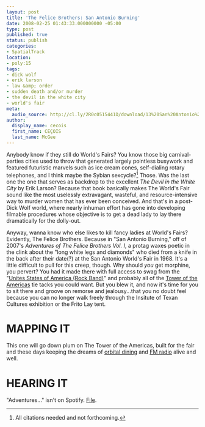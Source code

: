 ```yaml
---
layout: post
title: 'The Felice Brothers: San Antonio Burning'
date: 2008-02-25 01:43:33.000000000 -05:00
type: post
published: true
status: publish
categories:
- SpatialTrack
location:
- poly:15
tags:
- dick wolf
- erik larson
- law &amp; order
- sudden death and/or murder
- the devil in the white city
- world's fair
meta:
  audio_source: http://cl.ly/2R0c0515441D/download/13%20San%20Antonio%20Burning.mp3
author:
  display_name: cecois
  first_name: CEÇOIS
  last_name: McGee
---
```


Anybody know if they still do World's Fairs? You know those big carnival-parties cities used to throw that generated largely pointless busywork and featured futuristic marvels such as ice cream cones, self-dialing rotary telephones, and I think maybe the Sybian sexcycle?[^1] Those. Was the last one the one that serves as backdrop to the excellent <em>The Devil in the White City</em> by Erik Larson? Because that book basically makes The World's Fair sound like the most uselessly extravagant, wasteful, and resource-intensive way to murder women that has ever been conceived. And that's in a post-Dick Wolf world, where nearly inhuman effort has gone into developing filmable procedures whose objective is to get a dead lady to lay there dramatically for the dolly-out.

Anyway, wanna know who else likes to kill fancy ladies at World's Fairs? Evidently, The Felice Brothers. Because in "San Antonio Burning," off of 2007's <em>Adventures of The Felice Brothers Vol. I</em>, a protag waxes poetic in the clink about the "long white legs and diamonds" who died from a knife in the back after their date(?) at the San Antonio World's Fair in 1968. It's a little difficult to pull for this creep, though. Why should <em>you</em> get morphine, you pervert? You had it made there with full access to swag from the "<a href="http://www.lib.utexas.edu/taro/utsa/00050/utsa-00050p5.html">Unites States of America (Rock Band)</a>" and probably all of the <a href="http://www.lib.utexas.edu/taro/utsa/00050/utsa-00050p12.html">Tower of the Americas</a> tie tacks you could want. But you blew it, and now it's time for you to sit there and groove on remorse and jealousy...that you no doubt feel because you can no longer walk freely through the Insitute of Texan Cultures exhibition or the Frito Lay tent.

[^1]: All citations needed and not forthcoming.

# MAPPING IT
This one will <span data-target="milleria" data-id="gD15" class="trigger">go down plum on The Tower of the Americas</span>, built for the fair and these days keeping the dreams of <a href="http://www.toweroftheamericas.com/">orbital dining</a> and <a href="http://wireless2.fcc.gov/UlsApp/AsrSearch/asrRegistration.jsp?regKey=2600109">FM radio</a> alive and well.

# HEARING IT
"Adventures..." isn't on Spotify. <a href="http://cl.ly/2R0c0515441D/download/13%20San%20Antonio%20Burning.mp3">File</a>.